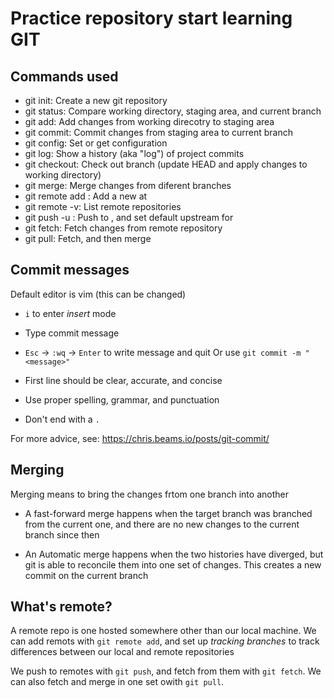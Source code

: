 # Practice repository start learning GIT

## Commands used

- git init: Create a new git repository
- git status: Compare working directory, staging area, and current branch
- git add: Add changes from working direcotry to staging area
- git commit: Commit changes from staging area to current branch
- git config: Set or get configuration
- git log: Show a history (aka "log") of project commits
- git checkout: Check out branch (update HEAD and apply changes to working directory)
- git merge: Merge changes from diferent branches
- git remote add <remote> <url>: Add a new <remote> at <url>
- git remote -v: List remote repositories
- git push -u <remote> <branch>: Push <branch> to <remote>, and set default upstream for <branch>
- git fetch: Fetch changes from remote repository
- git pull: Fetch, and then merge

## Commit messages
Default editor is vim (this can be changed)
- `i` to enter *insert* mode
- Type commit message
- `Esc` -> `:wq` -> `Enter` to write message and quit
Or use `git commit -m "<message>"`

- First line should be clear, accurate, and concise
- Use proper spelling, grammar, and punctuation
- Don't end with a `.`

For more advice, see: https://chris.beams.io/posts/git-commit/

## Merging

Merging means to bring the changes frtom one branch into another

- A fast-forward merge happens when the target branch was branched from the current one, and there are no new changes to the current branch since then

- An Automatic merge happens when the two histories have diverged, but git is able to reconcile them into one set of changes. This creates a new commit on the current branch


## What's remote?

A remote repo is one hosted somewhere other than our local machine. We can add remots with `git remote add`, and set up *tracking branches* to track differences between our local and remote repositories

We push to remotes with `git push`, and fetch from them with `git fetch`. We can also fetch and merge in one set owith `git pull`.
